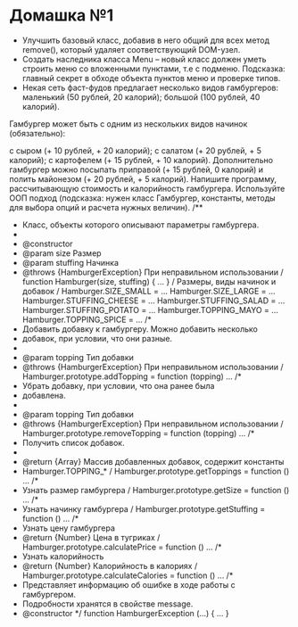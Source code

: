 ﻿# Домашка №1
  * Улучшить базовый класс, добавив в него общий для всех метод remove(), который удаляет соответствующий DOM-узел.
  * Создать наследника класса Menu – новый класс должен уметь строить меню со вложенными пунктами, т.е с подменю. Подсказка: главный секрет в обходе объекта пунктов меню и проверке типов.
  * Некая сеть фаст-фудов предлагает несколько видов гамбургеров:
маленький (50 рублей, 20 калорий);
большой (100 рублей, 40 калорий).

Гамбургер может быть с одним из нескольких видов начинок (обязательно):

с сыром (+ 10 рублей, + 20 калорий);
с салатом (+ 20 рублей, + 5 калорий);
с картофелем (+ 15 рублей, + 10 калорий).
Дополнительно гамбургер можно посыпать приправой (+ 15 рублей, 0 калорий) и полить майонезом (+ 20 рублей, + 5 калорий).
Напишите программу, рассчитывающую стоимость и калорийность гамбургера. 
Используйте ООП подход (подсказка: нужен класс Гамбургер, константы, методы для выбора опций и расчета нужных величин).
/**
* Класс, объекты которого описывают параметры гамбургера. 
* 
* @constructor
* @param size Размер
* @param stuffing Начинка
* @throws {HamburgerException} При неправильном использовании
/
function Hamburger(size, stuffing) { ... } 
/ Размеры, виды начинок и добавок /
Hamburger.SIZE_SMALL = ...
Hamburger.SIZE_LARGE = ...
Hamburger.STUFFING_CHEESE = ...
Hamburger.STUFFING_SALAD = ...
Hamburger.STUFFING_POTATO = ...
Hamburger.TOPPING_MAYO = ...
Hamburger.TOPPING_SPICE = ...
/*
* Добавить добавку к гамбургеру. Можно добавить несколько
* добавок, при условии, что они разные.
* 
* @param topping Тип добавки
* @throws {HamburgerException} При неправильном использовании
/
Hamburger.prototype.addTopping = function (topping) ...
/*
* Убрать добавку, при условии, что она ранее была 
* добавлена.
* 
* @param topping Тип добавки
* @throws {HamburgerException} При неправильном использовании
/
Hamburger.prototype.removeTopping = function (topping) ...
/*
* Получить список добавок.
*
* @return {Array} Массив добавленных добавок, содержит константы
* Hamburger.TOPPING_*
/
Hamburger.prototype.getToppings = function () ...
/*
* Узнать размер гамбургера
/
Hamburger.prototype.getSize = function () ...
/*
* Узнать начинку гамбургера
/
Hamburger.prototype.getStuffing = function () ...
/*
* Узнать цену гамбургера
* @return {Number} Цена в тугриках
/
Hamburger.prototype.calculatePrice = function () ...
/*
* Узнать калорийность
* @return {Number} Калорийность в калориях
/
Hamburger.prototype.calculateCalories = function () ...
/*
* Представляет информацию об ошибке в ходе работы с гамбургером. 
* Подробности хранятся в свойстве message.
* @constructor 
*/
function HamburgerException (...) { ... }
